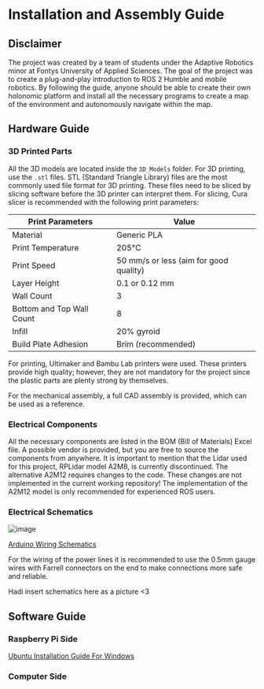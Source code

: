 # Installation and Assembly Guide

## Disclaimer

The project was created by a team of students under the Adaptive Robotics minor at Fontys University of Applied Sciences. The goal of the project was to create a plug-and-play introduction to ROS 2 Humble and mobile robotics. By following the guide, anyone should be able to create their own holonomic platform and install all the necessary programs to create a map of the environment and autonomously navigate within the map.

## Hardware Guide

### 3D Printed Parts

All the 3D models are located inside the `3D_Models` folder. For 3D printing, use the `.stl` files. STL (Standard Triangle Library) files are the most commonly used file format for 3D printing. These files need to be sliced by slicing software before the 3D printer can interpret them. For slicing, Cura slicer is recommended with the following print parameters:

| Print Parameters           | Value                                  |
| -------------------------- | -------------------------------------- |
| Material                   | Generic PLA                            |
| Print Temperature          | 205°C                                  |
| Print Speed                | 50 mm/s or less (aim for good quality) |
| Layer Height               | 0.1 or 0.12 mm                         |
| Wall Count                 | 3                                      |
| Bottom and Top Wall Count  | 8                                      |
| Infill                     | 20% gyroid                             |
| Build Plate Adhesion       | Brim (recommended)                     |

For printing, Ultimaker and Bambu Lab printers were used. These printers provide high quality; however, they are not mandatory for the project since the plastic parts are plenty strong by themselves.

For the mechanical assembly, a full CAD assembly is provided, which can be used as a reference.

### Electrical Components

All the necessary components are listed in the BOM (Bill of Materials) Excel file. A possible vendor is provided, but you are free to source the components from anywhere. It is important to mention that the Lidar used for this project, RPLidar model A2M8, is currently discontinued. The alternative A2M12 requires changes to the code. These changes are not implemented in the current working repository! The implementation of the A2M12 model is only recommended for experienced ROS users.

### Electrical Schematics
![image](https://github.com/user-attachments/assets/bba2a38c-d27b-4825-a06e-7e4f59618a0a)


[Arduino Wiring Schematics](Arduino_Code/README.md)




For the wiring of the power lines it is recommended to use the 0.5mm gauge wires with Farrell connectors on the end to make connections more safe and reliable. 

Hadi insert schematics here as a picture <3

## Software Guide

### Raspberry Pi Side

[Ubuntu Installation Guide For Windows](https://roboticsbackend.com/install-ubuntu-on-raspberry-pi-without-monitor/)

### Computer Side
